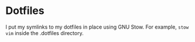 # Dotfiles
I put my symlinks to my dotfiles in place using GNU Stow.
For example, `stow vim` inside the .dotfiles directory.
